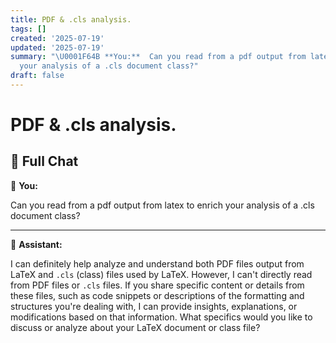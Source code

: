 ```yaml
---
title: PDF & .cls analysis.
tags: []
created: '2025-07-19'
updated: '2025-07-19'
summary: "\U0001F64B **You:**  Can you read from a pdf output from latex to enrich
  your analysis of a .cls document class?"
draft: false
---
```


# PDF & .cls analysis.

## 🧠 Full Chat

🙋 **You:**

Can you read from a pdf output from latex to enrich your analysis of a .cls document class?

---

🤖 **Assistant:**

I can definitely help analyze and understand both PDF files output from LaTeX and `.cls` (class) files used by LaTeX. However, I can't directly read from PDF files or `.cls` files. If you share specific content or details from these files, such as code snippets or descriptions of the formatting and structures you're dealing with, I can provide insights, explanations, or modifications based on that information. What specifics would you like to discuss or analyze about your LaTeX document or class file?